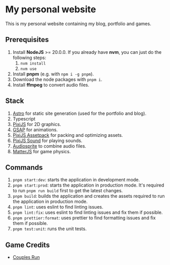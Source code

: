 # My personal website

This is my personal website containing my blog, portfolio and games.

## Prerequisites

1. Install **NodeJS** >= 20.0.0. If you already have **nvm**, you can just do the following steps:
   1. `nvm install`
   1. `nvm use`
1. Install **pnpm** (e.g. with `npm i -g pnpm`).
1. Download the node packages with `pnpm i`.
1. Install **ffmpeg** to convert audio files.

## Stack

1. [Astro](https://astro.build/) for static site generation (used for the portfolio and blog).
1. Typescript
1. [PixiJS](https://pixijs.com/) for 2D graphics.
1. [GSAP](https://gsap.com/) for animations.
1. [PixiJS Assetpack](https://pixijs.io/assetpack/) for packing and optimizing assets.
1. [PixiJS Sound](https://pixijs.io/sound/examples/index.html) for playing sounds.
1. [Audiosprite](https://github.com/tonistiigi/audiosprite) to combine audio files.
1. [MatterJS](https://brm.io/matter-js/) for game physics.

## Commands

1. `pnpm start:dev`: starts the application in development mode.
1. `pnpm start:prod`: starts the application in production mode. It's required to run `pnpm run build` first to get the latest changes.
1. `pnpm build`: builds the application and creates the assets required to run the application in production mode.
1. `pnpm lint`: uses eslint to find linting issues.
1. `pnpm lint:fix`: uses eslint to find linting issues and fix them if possible.
1. `pnpm prettier:format`: uses prettier to find formatting issues and fix them if possible.
1. `pnpm test:unit`: runs the unit tests.

## Game Credits

- [Couples Run](https://printezisn.github.io/games/couples-run/credits/)

